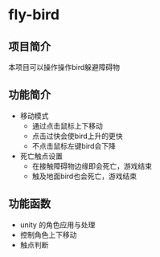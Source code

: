 # fly-bird
##  项目简介
本项目可以操作操作bird躲避障碍物
##  功能简介
* 移动模式  
    - 通过点击鼠标上下移动  
    - 点击过快会使bird上升的更快
    - 不点击鼠标左键bird会下降
* 死亡触点设置  
    - 在接触障碍物边缘即会死亡，游戏结束  
    - 触及地面bird也会死亡，游戏结束     
##  功能函数  
* unity 的角色应用与处理    
* 控制角色上下移动
* 触点判断
